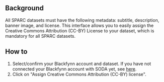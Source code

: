 ## Background

All SPARC datasets must have the following metadata: subtitle, description, banner image, and license. This interface allows you to easily assign the Creative Commons Attribution (CC-BY) License to your dataset, which is mandatory for all SPARC datasets. 

## How to 

1. Select/confirm your Blackfynn account and dataset. If you have not connected your Blackfynn account with SODA yet, see [here](Connect-your-Blackfynn-account-with-SODA).
2. Click on "Assign Creative Commons Attribution (CC-BY) license".